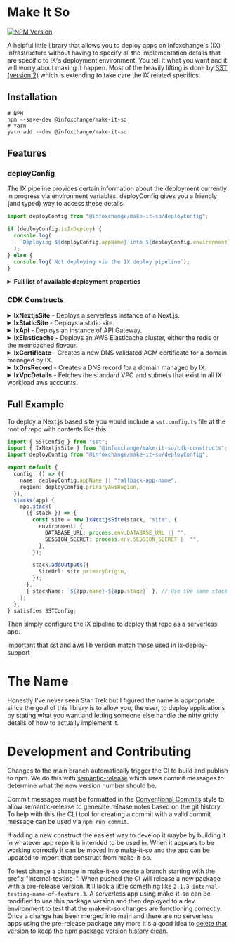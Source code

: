 # Make It So

[![NPM Version](https://img.shields.io/npm/v/%40infoxchange%2Fmake-it-so)](https://www.npmjs.com/package/@infoxchange/make-it-so)

A helpful little library that allows you to deploy apps on Infoxchange's (IX) infrastructure without having to specify all the implementation details that are specific to IX's deployment environment. You tell it what you want and it will worry about making it happen. Most of the heavily lifting is done by [SST (version 2)](https://v2.sst.dev/what-is-sst) which is extending to take care the IX related specifics.

## Installation

```shell
# NPM
npm --save-dev @infoxchange/make-it-so
# Yarn
yarn add --dev @infoxchange/make-it-so
```

## Features

### deployConfig

The IX pipeline provides certain information about the deployment currently in progress via environment variables. deployConfig gives you a friendly (and typed) way to access these details.

```typescript
import deployConfig from "@infoxchange/make-it-so/deployConfig";

if (deployConfig.isIxDeploy) {
  console.log(
    `Deploying ${deployConfig.appName} into ${deployConfig.environment}`,
  );
} else {
  console.log(`Not deploying via the IX deploy pipeline`);
}
```

<details>
<summary><strong>Full list of available deployment properties</strong></summary>

| Name              | Description                            | Type for IX Deploy                 | Type for non-IX Deploy |
| ----------------- | -------------------------------------- | ---------------------------------- | ---------------------- |
| isIxDeploy        | Is deploying via IX pipeline or not    | true                               | false                  |
| appName           | Name of app being deployed             | string                             | string                 |
| environment       | Name of env app is being deployed to   | "dev" \| "test" \| "uat" \| "prod" | string                 |
| workloadGroup     | The workload group of the app          | "ds" \| "srs"                      | string                 |
| primaryAwsRegion  | AWS Region used by IX                  | "ap-southeast-2"                   | string                 |
| siteDomains       | Domains for the app to use             | string[]                           | string[]               |
| siteDomainAliases | Domains to be redirected to primary    | string[]                           | string[]               |
| isInternalApp     | If app is for internal usage           | boolean                            | boolean \| undefined   |
| deploymentType    | What pipeline type is being used       | "docker" \| "serverless"           | string                 |
| sourceCommitRef   | The git commit ref of deployed code    | string                             | string                 |
| sourceCommitHash  | The git commit hash of deployed code   | string                             | string                 |
| deployTriggeredBy | Config commit id that triggered deploy | string                             | string                 |
| smtpHost          | SMTP host for the app to use           | string                             | string                 |
| smtpPort          | SMTP port for the app to use           | number                             | number \| undefined    |
| clamAVUrl         | ClamAV instance url for the app to use | string                             | string                 |

</details>

### CDK Constructs

<details>
<summary><strong>IxNextjsSite</strong> - Deploys a serverless instance of a Next.js.</summary>

IxNextjsSite extends [SST's NextjsSite](https://v2.sst.dev/constructs/NextjsSite) and takes the same props with the addition of `isIxManagedDomain` in the `customDomain` property.

If the props `customDomain` is not set then the first site domain provided by the IX deployment pipeline will be used as the primary custom domain, any additional domains (if there are any) will be used as alternative domain names and the first pipeline provided domain alias domain will be used will be used as a domain alias. This behaviour of setting pipeline configuring custom domains can be avoided by providing a value for `customDomain` (including explicitly setting it to `undefined` which will ensure no customDomain is used).

If `isIxManagedDomain` is true (which is the case if `customDomain` is set automatically using pipeline provided values) and no custom certificate is given then one will be created for any custom domains given (including alternative domain names which the base SST construct doesn't currently do).

Also if `isIxManagedDomain` is true DNS records will be automatically created for them.

It will also automatically attach the site to the standard IX VPC created in each workload account (unless you explicitly pass other VPC details or set the VPC-related props (see the SST doco) to `undefined`).

```typescript
import { IxNextjsSite } from "@infoxchange/make-it-so/cdk-constructs";

const site = new IxNextjsSite(stack, "Site", {
  environment: {
    DATABASE_URL: process.env.DATABASE_URL || "",
    SESSION_SECRET: process.env.SESSION_SECRET || "",
  },
  // Included by default:
  // customDomain: {
  //   domainName: ixDeployConfig.siteDomains[0],
  //   alternateNames: ixDeployConfig.siteDomains.slice(1)
  // },
});
```

</details>

<details>
<summary><strong>IxStaticSite</strong> - Deploys a static site.</summary>

IxStaticSite extends [SST's StaticSite](https://v2.sst.dev/constructs/StaticSite) and takes the exact same props.

It will automatically create certificates and DNS records for any custom domains given (including alternative domain names which SST doesn't currently do). If the props `customDomain` is not set the first site domain provided by the IX deployment pipeline will be used as the primary custom domain and if there is more than one domain the rest will be used as alternative domain names. Explicitly setting `customDomain` to `undefined` will ensure no customDomain is used.

```typescript
import { IxStaticSite } from "@infoxchange/make-it-so/cdk-constructs";

const site = new IxStaticSite(stack, "Site", {
  environment: {
    DOOHICKEY_NAME: process.env.DOOHICKEY_NAME || "",
  },
  // Included by default:
  // customDomain: {
  //   domainName: ixDeployConfig.siteDomains[0],
  //   alternateNames: ixDeployConfig.siteDomains.slice(1)
  // },
});
```

</details>

<details>
<summary><strong>IxApi</strong> - Deploys an instance of API Gateway.</summary>

IxApi extends [SST's Api](https://v2.sst.dev/constructs/Api) and takes the exact same props.

It will automatically create certificates and DNS records for a single domain that the API should deploy to. If the props `customDomain` is not set the first site domain provided by the IX deployment pipeline will be used as the domain. Explicitly setting `customDomain` to `undefined` will ensure no customDomain is used. Regardless of if a custom domain is set, the API Gateway will still be accessible via the 'api-id.execute-api.region.amazonaws.com' url.

```typescript
import { IxApi } from "@infoxchange/make-it-so/cdk-constructs";

const site = new IxApi(stack, "api", {
  // Included by default:
  // customDomain: {
  //   domainName: ixDeployConfig.siteDomains[0],
  // },
});
```

</details>

<details>
<summary><strong>IxElasticache</strong> - Deploys an AWS Elasticache cluster, either the redis or the memcached flavour.</summary>

It will also automatically attach the cluster to the standard IX VPC created in each workload account (unless you explicitly pass a different VPC to be attached with the vpc prop or set the vpc prop to `undefined` which will stop any VPC being attached).

```typescript
import { IxElasticache } from "@infoxchange/make-it-so/cdk-constructs";

const redisCluster = new IxElasticache(stack, "elasticache", {
  autoMinorVersionUpgrade: true,
  cacheNodeType: "cache.t2.small",
  engine: "redis",
  numCacheNodes: 1,
});
```

#### Options:

| Prop                      | Type     | Description                                                                                                                                           |
| ------------------------- | -------- | ----------------------------------------------------------------------------------------------------------------------------------------------------- |
| vpc                       | IVpc     | (optional) A VPC to attach if not using default IX VPC                                                                                                |
| vpcSubnetIds              | string[] | (optional) List of IDs of subnets to be used if not using default IX VPC subnets                                                                      |
| [...CfnCacheClusterProps] |          | Any props accepted by [CfnCacheCluster](https://docs.aws.amazon.com/cdk/api/v2/docs/aws-cdk-lib.aws_elasticache.CfnCacheCluster.html#construct-props) |

#### Properties:

| Properties       | Type            | Description                                                      |
| ---------------- | --------------- | ---------------------------------------------------------------- |
| connectionString | string          | A string with all the details required to connect to the cluster |
| cluster          | CfnCacheCluster | An AWS CDK CfnCacheCluster instance                              |

</details>

<details>
<summary><strong>IxCertificate</strong> - Creates a new DNS validated ACM certificate for a domain managed by IX.</summary>

```typescript
import { IxCertificate } from "@infoxchange/make-it-so/cdk-constructs";

const domainCert = new IxCertificate(scope, "ExampleDotComCertificate", {
  domainName: "example.com",
  subjectAlternativeNames: ["other-domain.com"],
  region: "us-east-1",
});
```

#### Options:

| Prop                    | Type     | Description                                                     |
| ----------------------- | -------- | --------------------------------------------------------------- |
| domainName              | string   | Domain name for cert                                            |
| subjectAlternativeNames | string[] | (optional) Any domains for the certs "Subject Alternative Name" |
| region                  | string   | (optional) The AWS region to create the cert in                 |

</details>

<details>
<summary><strong>IxDnsRecord</strong> - Creates a DNS record for a domain managed by IX.</summary>

Route53 HostedZones for IX managed domains live in the dns-hosting AWS account so if a workload AWS account requires a DNS record to be created this must be done "cross-account". IxDnsRecord handles that part for you. Just give it the details for the DNS record itself and IxDnsRecord will worry about creating it.

```typescript
import { IxDnsRecord } from "@infoxchange/make-it-so/cdk-constructs";

new IxDnsRecord(scope, "IxDnsRecord", {
  type: "A",
  name: "example.com",
  value: "1.1.1.1",
  ttl: 900,
});
```

#### Options:

| Prop         | Type                                       | Description                                                                                                                                                                                                                     |
| ------------ | ------------------------------------------ | ------------------------------------------------------------------------------------------------------------------------------------------------------------------------------------------------------------------------------- |
| type         | "A" \| "CNAME" \| "NS" \| "SOA" \| "ALIAS" | DNS record type                                                                                                                                                                                                                 |
| name         | string                                     | DNS record FQDN                                                                                                                                                                                                                 |
| value        | string                                     | DNS record value                                                                                                                                                                                                                |
| ttl          | number                                     | (optional) TTL value for DNS record                                                                                                                                                                                             |
| hostedZoneId | string                                     | (optional) The ID of the Route53 HostedZone belonging to the dns-hosting account in which to create the DNS record. If not given the correct HostedZone will be inferred from the domain in the "value" prop.                   |
| aliasZoneId  | string                                     | (only needed if type = "Alias") the Route53 HostedZone that the target of the alias record lives in. Generally this will be the well known ID of a HostedZone for a AWS service itself that is managed by AWS, not an end-user. |

</details>

<details>
<summary><strong>IxVpcDetails</strong> - Fetches the standard VPC and subnets that exist in all IX workload aws accounts.</summary>

```typescript
import { IxVpcDetails } from "@infoxchange/make-it-so/cdk-constructs";

const vpcDetails = new IxVpcDetails(scope, "VpcDetails");
```

#### Options:

| Prop                    | Type     | Description                                                     |
| ----------------------- | -------- | --------------------------------------------------------------- |
| domainName              | string   | Domain name for cert                                            |
| subjectAlternativeNames | string[] | (optional) Any domains for the certs "Subject Alternative Name" |
| region                  | string   | (optional) The AWS region to create the cert in                 |

</details>

## Full Example

To deploy a Next.js based site you would include a `sst.config.ts` file at the root of repo with contents like this:

```typescript
import { SSTConfig } from "sst";
import { IxNextjsSite } from "@infoxchange/make-it-so/cdk-constructs";
import deployConfig from "@infoxchange/make-it-so/deployConfig";

export default {
  config: () => ({
    name: deployConfig.appName || "fallback-app-name",
    region: deployConfig.primaryAwsRegion,
  }),
  stacks(app) {
    app.stack(
      ({ stack }) => {
        const site = new IxNextjsSite(stack, "site", {
          environment: {
            DATABASE_URL: process.env.DATABASE_URL || "",
            SESSION_SECRET: process.env.SESSION_SECRET || "",
          },
        });

        stack.addOutputs({
          SiteUrl: site.primaryOrigin,
        });
      },
      { stackName: `${app.name}-${app.stage}` }, // Use the same stack name format as our docker apps
    );
  },
} satisfies SSTConfig;
```

Then simply configure the IX pipeline to deploy that repo as a serverless app.

important that sst and aws lib version match those used in ix-deploy-support

# The Name

Honestly I've never seen Star Trek but I figured the name is appropriate since the goal of this library is to allow you, the user, to deploy applications by stating what you want and letting someone else handle the nitty gritty details of how to actually implement it.

# Development and Contributing

Changes to the main branch automatically trigger the CI to build and publish to npm. We do this with [semantic-release](https://semantic-release.gitbook.io/) which uses commit messages to determine what the new version number should be.

Commit messages must be formatted in the [Conventional Commits](https://www.conventionalcommits.org) style to allow semantic-release to generate release notes based on the git history. To help with this the CLI tool for creating a commit with a valid commit message can be used via `npm run commit`.

If adding a new construct the easiest way to develop it maybe by building it in whatever app repo it is intended to be used in. When it appears to be working correctly it can be moved into make-it-so and the app can be updated to import that construct from make-it-so.

To test change a change in make-it-so create a branch starting with the prefix "internal-testing-". When pushed the CI will release a new package with a pre-release version. It'll look a little something like `2.1.3-internal-testing-name-of-feature.3`. A serverless app using make-it-so can be modified to use this package version and then deployed to a dev environment to test that the make-it-so changes are functioning correctly. Once a change has been merged into main and there are no serverless apps using the pre-release package any more it's a good idea to [delete that version](https://docs.npmjs.com/unpublishing-packages-from-the-registry#unpublishing-a-single-version-of-a-package) to keep the [npm package version history clean](https://www.npmjs.com/package/@infoxchange/make-it-so?activeTab=versions).
